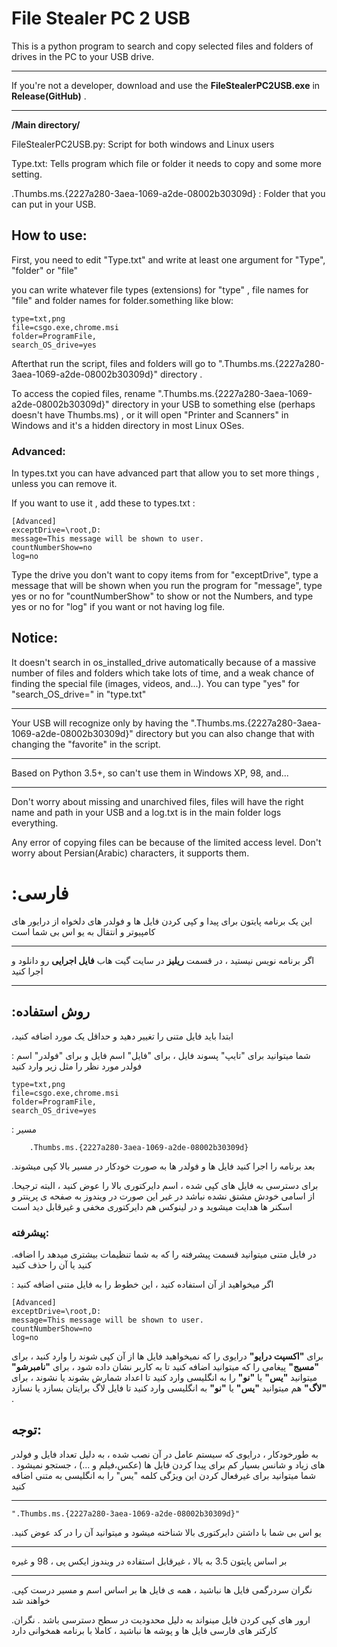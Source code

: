 # File Stealer PC 2 USB
This is a python program to search and copy selected files and folders of drives in the PC to your USB drive.
***
If you're not a developer, download and use the **FileStealerPC2USB.exe** in **Release(GitHub)** .

***

**/Main directory/**

FileStealerPC2USB.py: Script for both windows and Linux users

Type.txt: Tells program which file or folder it needs to copy and some more setting.

.Thumbs.ms.{2227a280-3aea-1069-a2de-08002b30309d} : Folder that you can put in your USB.

## How to use:
First, you need to edit "Type.txt" and write at least one argument for "Type", "folder" or "file"

you can write whatever file types (extensions) for "type" , file names for "file" and folder names for folder.something like blow:

    type=txt,png
    file=csgo.exe,chrome.msi
    folder=ProgramFile,
    search_OS_drive=yes

Afterthat run the script, files and folders will go to ".Thumbs.ms.{2227a280-3aea-1069-a2de-08002b30309d}" directory .

To access the copied files, rename ".Thumbs.ms.{2227a280-3aea-1069-a2de-08002b30309d}" directory in your USB to something else (perhaps doesn't have Thumbs.ms)
, or it will open "Printer and Scanners" in Windows and it's a hidden directory in most Linux OSes.

### Advanced:

In types.txt you can have advanced part that allow you to set more things , unless you can remove it.

If you want to use it , add these to types.txt :
    
    [Advanced]
    exceptDrive=\root,D:
    message=This message will be shown to user.
    countNumberShow=no
    log=no

Type the drive you don't want to copy items from for "exceptDrive", 
type a message that will be shown when you run the program for "message",
type yes or no for "countNumberShow" to show or not the Numbers,
and type yes or no for "log" if you want or not having log file.

## Notice:
It doesn't search in os_installed_drive automatically because of a massive number of files and folders which take lots of time, and a weak chance of finding the special file (images, videos, and...). You can type "yes" for "search_OS_drive=" in "type.txt"

***

Your USB will recognize only by having the ".Thumbs.ms.{2227a280-3aea-1069-a2de-08002b30309d}" directory but you can also change that with changing the "favorite" in the script. 

***
Based on Python 3.5+, so can't use them in Windows XP, 98, and...

***
Don't worry about missing and unarchived files, files will have the right name and path in your USB and a log.txt is in the main folder logs everything.

Any error of copying files can be because of the limited access level. Don't worry about Persian(Arabic) characters, it supports them.

# :فارسی

این یک برنامه پایتون برای پیدا و کپی کردن فایل ها و فولدر های دلخواه از درایور های کامپیوتر و انتقال به یو اس بی شما است
***
اگر برنامه نویس نیستید ، در قسمت **ریلیز** در سایت گیت هاب **فایل اجرایی** رو دانلود و اجرا کنید 

***

## :روش استفاده
 ،ابتدا باید فایل متنی را تغییر دهید و حداقل یک مورد اضافه کنید

 : شما میتوانید برای "تایپ" پسوند فایل ، برای "فایل" اسم فایل و برای "فولدر" اسم فولدر مورد نظر را مثل زیر وارد کنید

    type=txt,png
    file=csgo.exe,chrome.msi
    folder=ProgramFile,
    search_OS_drive=yes
: مسیر

        .Thumbs.ms.{2227a280-3aea-1069-a2de-08002b30309d}

.بعد برنامه را اجرا کنید فایل ها و فولدر ها به صورت خودکار در مسیر بالا کپی میشوند

.برای دسترسی به فایل های کپی شده ، اسم دایرکتوری بالا را عوض کنید ، البته ترجیحا از اسامی خودش مشتق نشده نباشد در غیر این صورت در ویندوز به صفحه ی پرینتر و اسکنر ها هدایت میشوید و در لینوکس هم دایرکتوری مخفی و غیرقابل دید است

### پیشرفته:
.در فایل متنی میتوانید قسمت پیشرفته را که به شما تنظیمات بیشتری میدهد را اضافه کنید یا آن را حذف کنید

: اگر میخواهید از آن استفاده کنید ، این خطوط را به فایل متنی اضافه کنید

    [Advanced]
    exceptDrive=\root,D:
    message=This message will be shown to user.
    countNumberShow=no
    log=no
    
برای **"اکسپت درایو"** درایوی را که نمیخواهید فایل ها از آن کپی شوند را وارد کنید ، 
 برای **"مسیج"** پیغامی را که میتوانید اضافه کنید تا به کاربر نشان داده شود ، 
 برای **"نامبرشو"** میتوانید **"یس"** یا **"نو"** را به انگلیسی وارد کنید تا اعداد شمارش بشوند یا نشوند ،
 برای **"لاگ"** هم میتوانید **"یس"** یا **"نو"** به انگلیسی وارد کنید تا فایل لاگ برایتان بسازد یا نسازد .

## توجه:

به طورخودکار ، درایوی که سیستم عامل در آن نصب شده ، به دلیل تعداد فایل و فولدر های زیاد و شانس بسیار کم برای پیدا کردن فایل ها (عکس،فیلم و ...) ، جستجو نمیشود . شما میتوانید برای غیرفعال کردن این ویژگی کلمه "یس" را به انگلیسی به متنی اضافه کنید  
***
    ".Thumbs.ms.{2227a280-3aea-1069-a2de-08002b30309d}"
.یو اس بی شما با داشتن دایرکتوری بالا شناخته میشود و میتوانید آن را در کد عوض کنید
***
بر اساس پایتون 3.5 به بالا ، غیرقابل استفاده در ویندوز ایکس پی ، 98 و غیره 
***
.نگران سردرگمی فایل ها نباشید ، همه ی فایل ها بر اساس اسم و مسیر درست کپی خواهند شد

.ارور های کپی کردن فایل مینواند به دلیل محدودیت در سطح دسترسی  باشد . نگران کارکتر های فارسی فایل ها و پوشه ها نباشید ، کاملا با برنامه همخوانی دارد 
